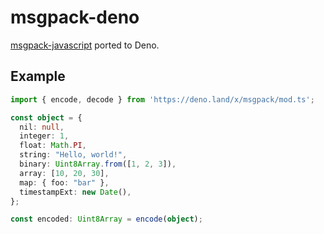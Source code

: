 # msgpack-deno
[msgpack-javascript](https://github.com/msgpack/msgpack-javascript) ported to Deno.

## Example

```typescript
import { encode, decode } from 'https://deno.land/x/msgpack/mod.ts';

const object = {
  nil: null,
  integer: 1,
  float: Math.PI,
  string: "Hello, world!",
  binary: Uint8Array.from([1, 2, 3]),
  array: [10, 20, 30],
  map: { foo: "bar" },
  timestampExt: new Date(),
};

const encoded: Uint8Array = encode(object);

```
